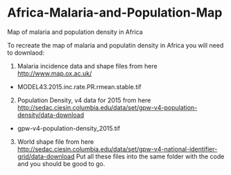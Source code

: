 # Africa-Malaria-and-Population-Map
Map of malaria and population density in Africa

To recreate the map of malaria and populatin density in Africa you will need to downlaod:
1) Malaria incidence data and shape files from here http://www.map.ox.ac.uk/
  - MODEL43.2015.inc.rate.PR.rmean.stable.tif
2) Population Density, v4 data for 2015 from here http://sedac.ciesin.columbia.edu/data/set/gpw-v4-population-density/data-download
  - gpw-v4-population-density_2015.tif
3) World shape file from here http://sedac.ciesin.columbia.edu/data/set/gpw-v4-national-identifier-grid/data-download
Put all these files into the same folder with the code and you should be good to go. 

